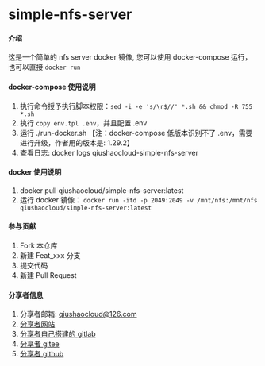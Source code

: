 # simple-nfs-server

#### 介绍
这是一个简单的 nfs server docker 镜像, 您可以使用 docker-compose 运行，也可以直接 `docker run`

#### docker-compose 使用说明
1.  执行命令授予执行脚本权限：`sed -i -e 's/\r$//' *.sh && chmod -R 755 *.sh`
2.  执行 `copy env.tpl .env`，并且配置 .env
3.  运行 ./run-docker.sh 【注：docker-compose 低版本识别不了 .env，需要进行升级，作者用的版本是: 1.29.2】
4.  查看日志: docker logs qiushaocloud-simple-nfs-server

#### docker 使用说明
1.  docker pull qiushaocloud/simple-nfs-server:latest
2.  运行 docker 镜像： `docker run -itd -p 2049:2049 -v /mnt/nfs:/mnt/nfs qiushaocloud/simple-nfs-server:latest`


#### 参与贡献

1.  Fork 本仓库
2.  新建 Feat_xxx 分支
3.  提交代码
4.  新建 Pull Request


#### 分享者信息

1. 分享者邮箱: qiushaocloud@126.com
2. [分享者网站](https://www.qiushaocloud.top)
3. [分享者自己搭建的 gitlab](https://gitlab.qiushaocloud.top/qiushaocloud) 
3. [分享者 gitee](https://gitee.com/qiushaocloud/dashboard/projects) 
3. [分享者 github](https://github.com/qiushaocloud?tab=repositories) 